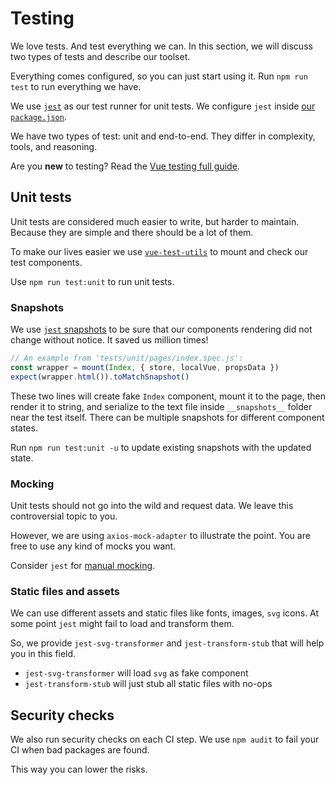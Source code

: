 # Testing

We love tests. And test everything we can.
In this section, we will discuss two types of tests and describe our toolset.

Everything comes configured, so you can just start using it.
Run `npm run test` to run everything we have.

We use [`jest`](https://facebook.github.io/jest/en/) 
as our test runner for unit tests.
We configure `jest` inside [our `package.json`](configuration.md#package-json).

We have two types of test: unit and end-to-end. 
They differ in complexity, tools, and reasoning.

Are you **new** to testing? Read the [Vue testing full guide](https://lmiller1990.github.io/vue-testing-handbook/).

## Unit tests

Unit tests are considered much easier to write, but harder to maintain.
Because they are simple and there should be a lot of them.

To make our lives easier 
we use [`vue-test-utils`](https://github.com/vuejs/vue-test-utils) 
to mount and check our test components.

Use `npm run test:unit` to run unit tests.

### Snapshots

We use [`jest` snapshots][jest-snapshots]
to be sure that our components rendering did not change without notice.
It saved us million times! 

```js
// An example from 'tests/unit/pages/index.spec.js':
const wrapper = mount(Index, { store, localVue, propsData })
expect(wrapper.html()).toMatchSnapshot()
```

These two lines will create fake `Index` component, mount it to the page,
then render it to string, and serialize to the text file inside `__snapshots__`
folder near the test itself.
There can be multiple snapshots for different component states.

Run `npm run test:unit -u` to update existing snapshots with the updated state.

### Mocking

Unit tests should not go into the wild and request data.
We leave this controversial topic to you. 

However, we are using `axios-mock-adapter` to illustrate the point.
You are free to use any kind of mocks you want.

Consider `jest` for [manual mocking][manual-mocking].

### Static files and assets

We can use different assets and static files like fonts, images, `svg` icons.
At some point `jest` might fail to load and transform them.

So, we provide `jest-svg-transformer` 
and `jest-transform-stub` that will help you in this field.

- `jest-svg-transformer` will load `svg` as fake component
- `jest-transform-stub` will just stub all static files with no-ops

## Security checks

We also run security checks on each CI step.
We use `npm audit` to fail your CI when bad packages are found.

This way you can lower the risks.

[jest-snapshots]: https://facebook.github.io/jest/docs/en/snapshot-testing.html
[before]: https://github.com/wemake-services/wemake-vue-template/tree/90197466fa17b9fb02a0936da04f5b0b53d2d054/template/tests/e2e
[used]: https://github.com/wemake-services/wemake-vue-template/blob/90197466fa17b9fb02a0936da04f5b0b53d2d054/template/Vagrantfile
[vagrant]: https://www.vagrantup.com/intro/index.html
[manual-mocking]: https://facebook.github.io/jest/docs/en/manual-mocks.html
